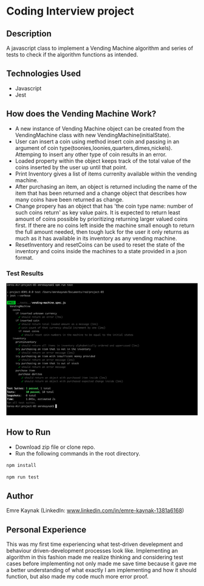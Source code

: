 # Coding Interview project

## Description

A javascript class to implement a Vending Machine algorithm and series of tests to check if the algorithm functions as intended.

## Technologies Used

- Javascript
- Jest

## How does the Vending Machine Work?

- A new instance of Vending Machine object can be created from the VendingMachine class with new VendingMachine(initialState).
- User can insert a coin using method insert coin and passing in an argument of coin type(toonies,loonies,quarters,dimes,nickels). Attemping to insert any other type of coin results in an error.
- Loaded property within the object keeps track of the total value of the coins inserted by the user up until that point.
- Print Inventory gives a list of items currenlty available within the vending machine.
- After purchasing an item, an object is returned including the name of the item that has been returned and a change object that describes how many coins have been returned as change.
- Change propery has an object that has 'the coin type name: number of such coins return' as key value pairs. It is expected to return least amount of coins possible by prioritizing returning larger valued coins first. If there are no coins left inside the machine small enough to return the full amount needed, then tough luck for the user it only returns as much as it has available in its inventory as any vending machine.
- ResetInventory and resetCoins can be used to reset the state of the inventory and coins inside the machines to a state provided in a json format.

### Test Results

![Test Results](./screenshots/screenshot.png)

## How to Run

- Download zip file or clone repo.
- Run the following commands in the root directory.

```bash
npm install
```

```bash
npm run test
```

## Author

Emre Kaynak (LinkedIn: www.linkedin.com/in/emre-kaynak-1381a6168)

## Personal Experience

This was my first time experiencing what test-driven develepment and behaviour driven-development processes look like. Implementing an algorithm in this fashion made me realize thinking and considering test cases before implementing not only made me save time because it gave me a better understanding of what exactly I am implementing and how it should function, but also made my code much more error proof.
